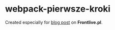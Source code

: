 # webpack-pierwsze-kroki

Created especially for [blog post](https://www.frontlive.pl/circleci-continuous-integration/) on **Frontlive.pl**.

